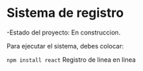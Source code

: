 <H1>Sistema de registro</H1>

-Estado del proyecto: En construccion.

Para ejecutar el sistema, debes colocar:

```npm install react```
Registro de linea en linea
